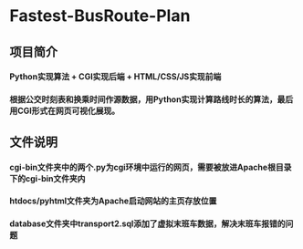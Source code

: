 ﻿# Fastest-BusRoute-Plan

## 项目简介

#### Python实现算法 + CGI实现后端 + HTML/CSS/JS实现前端

#### 根据公交时刻表和换乘时间作源数据，用Python实现计算路线时长的算法，最后用CGI形式在网页可视化展现。

## 文件说明

#### cgi-bin文件夹中的两个.py为cgi环境中运行的网页，需要被放进Apache根目录下的cgi-bin文件夹内

#### htdocs/pyhtml文件夹为Apache启动网站的主页存放位置

#### database文件夹中transport2.sql添加了虚拟末班车数据，解决末班车报错的问题
